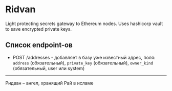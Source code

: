 # Ridvan

Light protecting secrets gateway to Ethereum nodes. Uses hashicorp vault to save encrypted private keys.


## Список endpoint-ов

* POST /addresses - добавляет в базу уже известный адрес, поля: `address` (обязательный), `private_key` (обязательный), `owner_kind` (обязательный, user или system)


---

Ридван – ангел, хранящий Рай в исламе
